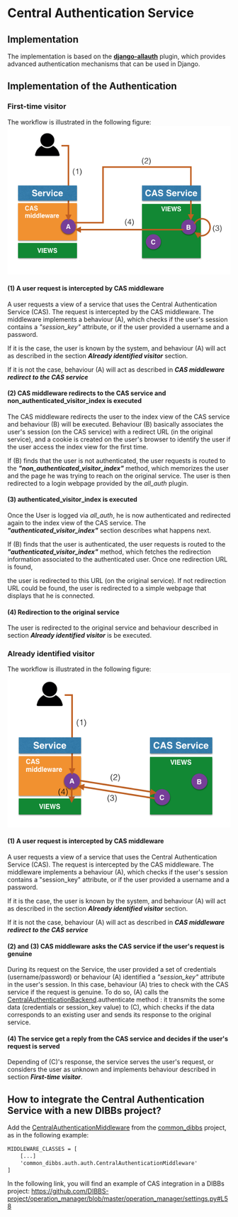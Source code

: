 # Central Authentication Service

## Implementation

The implementation is based on the [**django-allauth**](https://github.com/pennersr/django-allauth) plugin, which provides advanced authentication mechanisms that can be used in Django.

## Implementation of the Authentication

### First-time visitor

The workflow is illustrated in the following figure:
![docs/first_time_user.png](docs/first_time_user.png)

#### (1) A user request is intercepted by CAS middleware

A user requests a view of a service that uses the Central Authentication Service (CAS). The request is intercepted by the CAS middleware. The middleware implements a behaviour (A), which checks if the user's session contains a *"session_key"* attribute, or if the user provided a username and a password. 

If it is the case, the user is known by the system, and behaviour (A) will act as described in the section ***Already identified visitor*** section.

If it is not the case, behaviour (A) will act as described in ***CAS middleware redirect to the CAS service***

#### (2) CAS middleware redirects to the CAS service and non_authenticated_visitor_index is executed

The CAS middleware redirects the user to the index view of the CAS service and behaviour (B) will be executed. Behaviour (B) basically associates the user's session (on the CAS service) with a redirect URL (in the original service), and a cookie is created on the user's browser to identify the user if the user access the index view for the first time.

If (B) finds that the user is not authenticated, the user requests is routed to the ***"non_authenticated_visitor_index"*** method, which memorizes the user and the page he was trying to reach on the original service. The user is then redirected to a login webpage provided by the *all_auth* plugin.

#### (3) authenticated_visitor_index is executed

Once the User is logged via *all_auth*, he is now authenticated and redirected again to the index view of the CAS service. The ***"authenticated_visitor_index"*** section describes what happens next.

If (B) finds that the user is authenticated, the user requests is routed to the ***"authenticated_visitor_index"*** method, which fetches the redirection information associated to the authenticated user. Once one redirection URL is found, 

the user is redirected to this URL (on the original service). If not redirection URL could be found, the user is redirected to a simple webpage that displays that he is connected.

#### (4) Redirection to the original service

The user is redirected to the original service and behaviour described in section ***Already identified visitor*** is be executed.

### Already identified visitor

The workflow is illustrated in the following figure:
![docs/authenticated_user.png](docs/authenticated_user.png)

#### (1) A user request is intercepted by CAS middleware

A user requests a view of a service that uses the Central Authentication Service (CAS). The request is intercepted by the CAS middleware. The middleware implements a behaviour (A), which checks if the user's session contains a "session_key" attribute, or if the user provided a username and a password. 

If it is the case, the user is known by the system, and behaviour (A) will act as described in the section ***Already identified visitor*** section.

If it is not the case, behaviour (A) will act as described in ***CAS middleware redirect to the CAS service***

#### (2) and (3) CAS middleware asks the CAS service if the user's request is genuine

During its request on the Service, the user provided a set of credentials (username/password) or behaviour (A) identified a *"session_key"* attribute in the user's session. In this case, behaviour (A) tries to check with the CAS service if the request is genuine. To do so, (A) calls the [CentralAuthenticationBackend](https://github.com/DIBBS-project/common-dibbs/blob/master/common_dibbs/auth/auth.py).authenticate method : it transmits the some data (credentials or session_key value) to (C), which checks if the data corresponds to an existing user and sends its response to the original service.

#### (4) The service get a reply from the CAS service and decides if the user's request is served

Depending of (C)'s response, the service serves the user's request, or considers the user as unknown and implements behaviour described in section ***First-time visitor***.

## How to integrate the Central Authentication Service with a new DIBBs project?

Add the [CentralAuthenticationMiddleware](https://github.com/DIBBS-project/common-dibbs/blob/master/common_dibbs/auth/auth.py) from the [common_dibbs](https://github.com/DIBBS-project/common-dibbs) project, as in the following example:

```
MIDDLEWARE_CLASSES = [
    [...]
    'common_dibbs.auth.auth.CentralAuthenticationMiddleware'
]
```

In the following link, you will find an example of CAS integration in a DIBBs project:
https://github.com/DIBBS-project/operation_manager/blob/master/operation_manager/settings.py#L58

